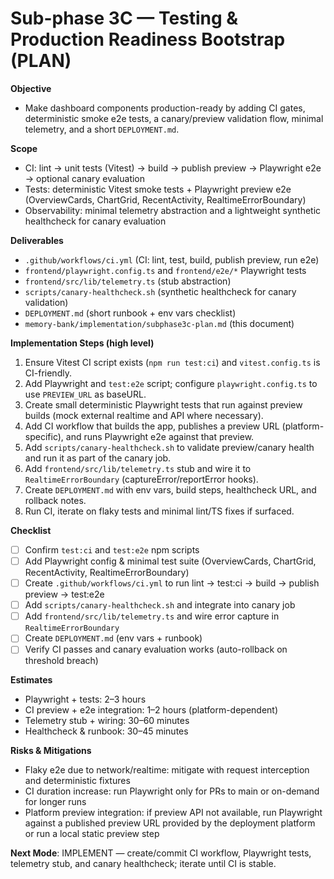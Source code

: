 # Sub-phase 3C — Testing & Production Readiness Bootstrap (PLAN)

**Objective**
- Make dashboard components production-ready by adding CI gates, deterministic smoke e2e tests, a canary/preview validation flow, minimal telemetry, and a short `DEPLOYMENT.md`.

**Scope**
- CI: lint → unit tests (Vitest) → build → publish preview → Playwright e2e → optional canary evaluation
- Tests: deterministic Vitest smoke tests + Playwright preview e2e (OverviewCards, ChartGrid, RecentActivity, RealtimeErrorBoundary)
- Observability: minimal telemetry abstraction and a lightweight synthetic healthcheck for canary evaluation

**Deliverables**
- `.github/workflows/ci.yml` (CI: lint, test, build, publish preview, run e2e)
- `frontend/playwright.config.ts` and `frontend/e2e/*` Playwright tests
- `frontend/src/lib/telemetry.ts` (stub abstraction)
- `scripts/canary-healthcheck.sh` (synthetic healthcheck for canary validation)
- `DEPLOYMENT.md` (short runbook + env vars checklist)
- `memory-bank/implementation/subphase3c-plan.md` (this document)

**Implementation Steps (high level)**
1. Ensure Vitest CI script exists (`npm run test:ci`) and `vitest.config.ts` is CI-friendly.
2. Add Playwright and `test:e2e` script; configure `playwright.config.ts` to use `PREVIEW_URL` as baseURL.
3. Create small deterministic Playwright tests that run against preview builds (mock external realtime and API where necessary).
4. Add CI workflow that builds the app, publishes a preview URL (platform-specific), and runs Playwright e2e against that preview.
5. Add `scripts/canary-healthcheck.sh` to validate preview/canary health and run it as part of the canary job.
6. Add `frontend/src/lib/telemetry.ts` stub and wire it to `RealtimeErrorBoundary` (captureError/reportError hooks).
7. Create `DEPLOYMENT.md` with env vars, build steps, healthcheck URL, and rollback notes.
8. Run CI, iterate on flaky tests and minimal lint/TS fixes if surfaced.

**Checklist**
- [ ] Confirm `test:ci` and `test:e2e` npm scripts
- [ ] Add Playwright config & minimal test suite (OverviewCards, ChartGrid, RecentActivity, RealtimeErrorBoundary)
- [ ] Create `.github/workflows/ci.yml` to run lint → test:ci → build → publish preview → test:e2e
- [ ] Add `scripts/canary-healthcheck.sh` and integrate into canary job
- [ ] Add `frontend/src/lib/telemetry.ts` and wire error capture in `RealtimeErrorBoundary`
- [ ] Create `DEPLOYMENT.md` (env vars + runbook)
- [ ] Verify CI passes and canary evaluation works (auto-rollback on threshold breach)

**Estimates**
- Playwright + tests: 2–3 hours
- CI preview + e2e integration: 1–2 hours (platform-dependent)
- Telemetry stub + wiring: 30–60 minutes
- Healthcheck & runbook: 30–45 minutes

**Risks & Mitigations**
- Flaky e2e due to network/realtime: mitigate with request interception and deterministic fixtures
- CI duration increase: run Playwright only for PRs to main or on-demand for longer runs
- Platform preview integration: if preview API not available, run Playwright against a published preview URL provided by the deployment platform or run a local static preview step

**Next Mode**: IMPLEMENT — create/commit CI workflow, Playwright tests, telemetry stub, and canary healthcheck; iterate until CI is stable.
